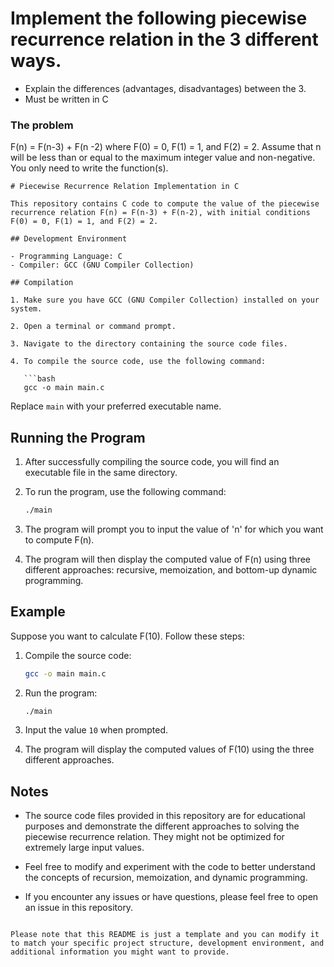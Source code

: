 # Implement the following piecewise recurrence relation in the 3 different ways.
- Explain the differences (advantages, disadvantages) between the 3.
- Must be written in C
### The problem
F(n) = F(n-3) + F(n -2) where F(0) = 0, F(1) = 1, and F(2) = 2. Assume that n will be less than or equal to the maximum integer value and non-negative. You only need to write the function(s).



```
# Piecewise Recurrence Relation Implementation in C

This repository contains C code to compute the value of the piecewise recurrence relation F(n) = F(n-3) + F(n-2), with initial conditions F(0) = 0, F(1) = 1, and F(2) = 2.

## Development Environment

- Programming Language: C
- Compiler: GCC (GNU Compiler Collection)

## Compilation

1. Make sure you have GCC (GNU Compiler Collection) installed on your system.

2. Open a terminal or command prompt.

3. Navigate to the directory containing the source code files.

4. To compile the source code, use the following command:

   ```bash
   gcc -o main main.c
   ```

   Replace `main` with your preferred executable name.

## Running the Program

1. After successfully compiling the source code, you will find an executable file in the same directory.

2. To run the program, use the following command:

   ```bash
   ./main
   ```

3. The program will prompt you to input the value of 'n' for which you want to compute F(n).

4. The program will then display the computed value of F(n) using three different approaches: recursive, memoization, and bottom-up dynamic programming.

## Example

Suppose you want to calculate F(10). Follow these steps:

1. Compile the source code:

   ```bash
   gcc -o main main.c
   ```

2. Run the program:

   ```bash
   ./main
   ```

3. Input the value `10` when prompted.

4. The program will display the computed values of F(10) using the three different approaches.

## Notes

- The source code files provided in this repository are for educational purposes and demonstrate the different approaches to solving the piecewise recurrence relation. They might not be optimized for extremely large input values.

- Feel free to modify and experiment with the code to better understand the concepts of recursion, memoization, and dynamic programming.

- If you encounter any issues or have questions, please feel free to open an issue in this repository.

```

Please note that this README is just a template and you can modify it to match your specific project structure, development environment, and additional information you might want to provide.